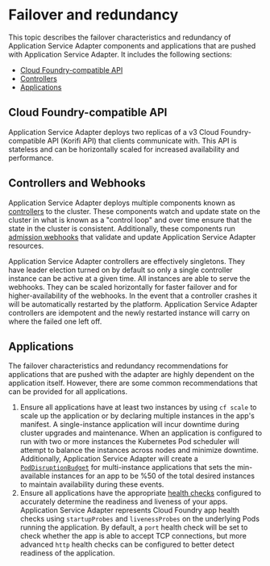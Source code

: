 # Failover and redundancy

This topic describes the failover characteristics and redundancy of Application Service Adapter components and applications that are pushed with Application Service Adapter. It includes the following sections:

* [Cloud Foundry-compatible API](#cloud-foundry-api)
* [Controllers](#controllers)
* [Applications](#applications)

## <a id="cloud-foundry-api"></a>Cloud Foundry-compatible API

Application Service Adapter deploys two replicas of a v3 Cloud Foundry-compatible API (Korifi API) that clients communicate with. This API is stateless and can be horizontally scaled for increased availability and performance.

## <a id="controllers"></a>Controllers and Webhooks

Application Service Adapter deploys multiple components known as [controllers](https://kubernetes.io/docs/concepts/architecture/controller/) to the cluster. These components watch and update state on the cluster in what is known as a "control loop" and over time ensure that the state in the cluster is consistent. Additionally, these components run [admission webhooks](https://kubernetes.io/docs/reference/access-authn-authz/extensible-admission-controllers/) that validate and update Application Service Adapter resources.

Application Service Adapter controllers are effectively singletons. They have leader election turned on by default so only a single controller instance can be active at a given time. All instances are able to serve the webhooks. They can be scaled horizontally for faster failover and for higher-availability of the webhooks. In the event that a controller crashes it will be automatically restarted by the platform. Application Service Adapter controllers are idempotent and the newly restarted instance will carry on where the failed one left off.

## <a id="applications"></a>Applications

The failover characteristics and redundancy recommendations for applications that are pushed with the adapter are highly dependent on the application itself. However, there are some common recommendations that can be provided for all applications.

1. Ensure all applications have at least two instances by using `cf scale` to scale up the application or by declaring multiple instances in the app's manifest. A single-instance application will incur downtime during cluster upgrades and maintenance. When an application is configured to run with two or more instances the Kubernetes Pod scheduler will attempt to balance the instances across nodes and minimize downtime. Additionally, Application Service Adapter will create a [`PodDisruptionBudget`](https://kubernetes.io/docs/tasks/run-application/configure-pdb/) for multi-instance applications that sets the min-available instances for an app to be %50 of the total desired instances to maintain availability during these events.
1. Ensure all applications have the appropriate [health checks](https://docs.cloudfoundry.org/devguide/deploy-apps/healthchecks.html) configured to accurately determine the readiness and liveness of your apps. Application Service Adapter represents Cloud Foundry app health checks using `startupProbes` and `livenessProbes` on the underlying Pods running the application. By default, a `port` health check will be set to check whether the app is able to accept TCP connections, but more advanced `http` health checks can be configured to better detect readiness of the application.
